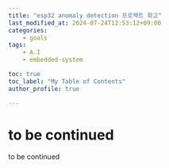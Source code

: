 ```yaml
---
title: "esp32 anomaly detection 프로젝트 회고"
last_modified_at: 2024-07-24T12:53:12+09:00
categories:
    - goals
tags:
    - A.I
    - embedded-system

toc: true
toc_label: "My Table of Contents"
author_profile: true

---
```

# to be continued
to be continued

